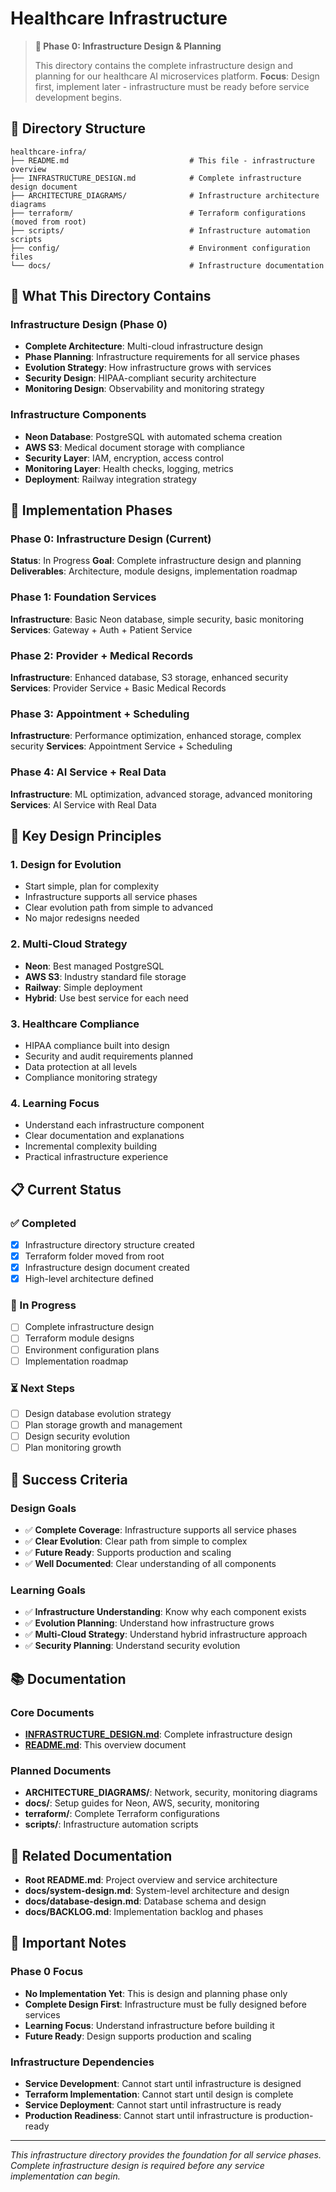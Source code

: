 # Healthcare Infrastructure

> **🎯 Phase 0: Infrastructure Design & Planning**
>
> This directory contains the complete infrastructure design and planning for our healthcare AI microservices platform.
> **Focus**: Design first, implement later - infrastructure must be ready before service development begins.

## 📁 **Directory Structure**

```
healthcare-infra/
├── README.md                           # This file - infrastructure overview
├── INFRASTRUCTURE_DESIGN.md            # Complete infrastructure design document
├── ARCHITECTURE_DIAGRAMS/              # Infrastructure architecture diagrams
├── terraform/                          # Terraform configurations (moved from root)
├── scripts/                            # Infrastructure automation scripts
├── config/                             # Environment configuration files
└── docs/                               # Infrastructure documentation
```

## 🎯 **What This Directory Contains**

### **Infrastructure Design (Phase 0)**
- **Complete Architecture**: Multi-cloud infrastructure design
- **Phase Planning**: Infrastructure requirements for all service phases
- **Evolution Strategy**: How infrastructure grows with services
- **Security Design**: HIPAA-compliant security architecture
- **Monitoring Design**: Observability and monitoring strategy

### **Infrastructure Components**
- **Neon Database**: PostgreSQL with automated schema creation
- **AWS S3**: Medical document storage with compliance
- **Security Layer**: IAM, encryption, access control
- **Monitoring Layer**: Health checks, logging, metrics
- **Deployment**: Railway integration strategy

## 🚀 **Implementation Phases**

### **Phase 0: Infrastructure Design (Current)**
**Status**: In Progress
**Goal**: Complete infrastructure design and planning
**Deliverables**: Architecture, module designs, implementation roadmap

### **Phase 1: Foundation Services**
**Infrastructure**: Basic Neon database, simple security, basic monitoring
**Services**: Gateway + Auth + Patient Service

### **Phase 2: Provider + Medical Records**
**Infrastructure**: Enhanced database, S3 storage, enhanced security
**Services**: Provider Service + Basic Medical Records

### **Phase 3: Appointment + Scheduling**
**Infrastructure**: Performance optimization, enhanced storage, complex security
**Services**: Appointment Service + Scheduling

### **Phase 4: AI Service + Real Data**
**Infrastructure**: ML optimization, advanced storage, advanced monitoring
**Services**: AI Service with Real Data

## 🔧 **Key Design Principles**

### **1. Design for Evolution**
- Start simple, plan for complexity
- Infrastructure supports all service phases
- Clear evolution path from simple to advanced
- No major redesigns needed

### **2. Multi-Cloud Strategy**
- **Neon**: Best managed PostgreSQL
- **AWS S3**: Industry standard file storage
- **Railway**: Simple deployment
- **Hybrid**: Use best service for each need

### **3. Healthcare Compliance**
- HIPAA compliance built into design
- Security and audit requirements planned
- Data protection at all levels
- Compliance monitoring strategy

### **4. Learning Focus**
- Understand each infrastructure component
- Clear documentation and explanations
- Incremental complexity building
- Practical infrastructure experience

## 📋 **Current Status**

### **✅ Completed**
- [x] Infrastructure directory structure created
- [x] Terraform folder moved from root
- [x] Infrastructure design document created
- [x] High-level architecture defined

### **🔄 In Progress**
- [ ] Complete infrastructure design
- [ ] Terraform module designs
- [ ] Environment configuration plans
- [ ] Implementation roadmap

### **⏳ Next Steps**
- [ ] Design database evolution strategy
- [ ] Plan storage growth and management
- [ ] Design security evolution
- [ ] Plan monitoring growth

## 🎯 **Success Criteria**

### **Design Goals**
- ✅ **Complete Coverage**: Infrastructure supports all service phases
- ✅ **Clear Evolution**: Clear path from simple to complex
- ✅ **Future Ready**: Supports production and scaling
- ✅ **Well Documented**: Clear understanding of all components

### **Learning Goals**
- ✅ **Infrastructure Understanding**: Know why each component exists
- ✅ **Evolution Planning**: Understand how infrastructure grows
- ✅ **Multi-Cloud Strategy**: Understand hybrid infrastructure approach
- ✅ **Security Planning**: Understand security evolution

## 📚 **Documentation**

### **Core Documents**
- **[INFRASTRUCTURE_DESIGN.md](INFRASTRUCTURE_DESIGN.md)**: Complete infrastructure design
- **[README.md](README.md)**: This overview document

### **Planned Documents**
- **ARCHITECTURE_DIAGRAMS/**: Network, security, monitoring diagrams
- **docs/**: Setup guides for Neon, AWS, security, monitoring
- **terraform/**: Complete Terraform configurations
- **scripts/**: Infrastructure automation scripts

## 🔗 **Related Documentation**

- **Root README.md**: Project overview and service architecture
- **docs/system-design.md**: System-level architecture and design
- **docs/database-design.md**: Database schema and design
- **docs/BACKLOG.md**: Implementation backlog and phases

## 🚨 **Important Notes**

### **Phase 0 Focus**
- **No Implementation Yet**: This is design and planning phase only
- **Complete Design First**: Infrastructure must be fully designed before services
- **Learning Focus**: Understand infrastructure before building it
- **Future Ready**: Design supports production and scaling

### **Infrastructure Dependencies**
- **Service Development**: Cannot start until infrastructure is designed
- **Terraform Implementation**: Cannot start until design is complete
- **Service Deployment**: Cannot start until infrastructure is ready
- **Production Readiness**: Cannot start until infrastructure is production-ready

---

*This infrastructure directory provides the foundation for all service phases. Complete infrastructure design is required before any service implementation can begin.*
